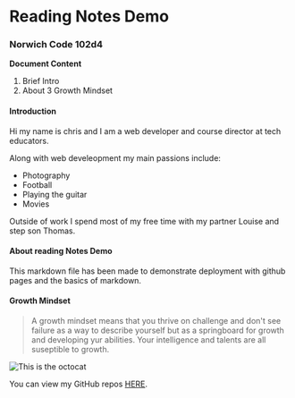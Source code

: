 # Reading Notes Demo

### Norwich Code 102d4

**Document Content**

1. Brief Intro
2. About
3 Growth Mindset

#### Introduction
Hi my name is chris and I am a web developer and course director at tech educators.  

Along with web develeopment my main passions include:

- Photography
- Football
- Playing the guitar
- Movies

Outside of work I spend most of my free time with my partner Louise and step son Thomas. 

#### About reading Notes Demo
This markdown file has been made to demonstrate deployment with github pages and the basics of markdown.  

#### Growth Mindset
> A growth mindset means that you thrive on challenge and don't see failure as a way to describe yourself but as a springboard for growth and developing yur abilities. Your intelligence and talents are all suseptible to growth.

![This is the octocat](https://myoctocat.com/assets/images/base-octocat.svg)

You can view my GitHub repos [HERE](https://github.com/CSEAMAN3?tab=repositories). 


